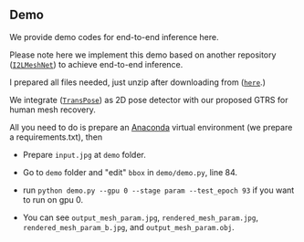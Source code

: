## Demo
We provide demo codes for end-to-end inference here. 

Please note here we implement this demo based on another repository ([`I2LMeshNet`](https://github.com/mks0601/I2L-MeshNet_RELEASE)) to achieve end-to-end inference. 

I prepared all files needed, just unzip after downloading from ([`here`](https://drive.google.com/file/d/14lEwP8UyNn0b2Zh_CSslAwLhhgKGAZ7Z/view?usp=sharing).)

We integrate ([`TransPose`](https://github.com/yangsenius/TransPose)) as 2D pose detector with our proposed GTRS for human mesh recovery. 

All you need to do is prepare an [Anaconda](https://www.anaconda.com/) virtual environment (we prepare a requirements.txt), then

* Prepare `input.jpg` at `demo` folder.

* Go to `demo` folder and "edit" `bbox` in `demo/demo.py`, line 84.

* run `python demo.py --gpu 0 --stage param --test_epoch 93` if you want to run on gpu 0.

* You can see `output_mesh_param.jpg`, `rendered_mesh_param.jpg`, `rendered_mesh_param_b.jpg`, and `output_mesh_param.obj`.


